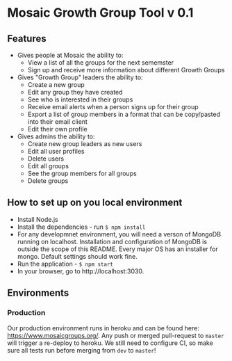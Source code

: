 # Mosaic Growth Group Tool v 0.1

## Features

* Gives people at Mosaic the ability to:
  * View a list of all the groups for the next sememster
  * Sign up and receive more information about different Growth Groups
* Gives "Growth Group" leaders the ability to:
  * Create a new group
  * Edit any group they have created
  * See who is interested in their groups
  * Receive email alerts when a person signs up for their group
  * Export a list of group members in a format that can be copy/pasted into their email client
  * Edit their own profile
* Gives admins the ability to:
  * Create new group leaders as new users
  * Edit all user profiles
  * Delete users
  * Edit all groups
  * See the group members for all groups
  * Delete groups

## How to set up on you local environment

* Install Node.js
* Install the dependencies - run `$ npm install`
* For any developmnet environment, you will need a verson of MongoDB running on localhost. Installation and configuration of MongoDB is outside the scope of this README. Every major OS has an installer for mongo. Default settings should work fine.
* Run the application - `$ npm start`
* In your browser, go to http://localhost:3030. 


## Environments

### Production

Our production environment runs in heroku and can be found here: https://www.mosaicgroups.org/. Any push or merged pull-request to `master` will trigger a re-deploy to heroku. We still need to configure CI, so make sure all tests run before merging from `dev` to `master`!


